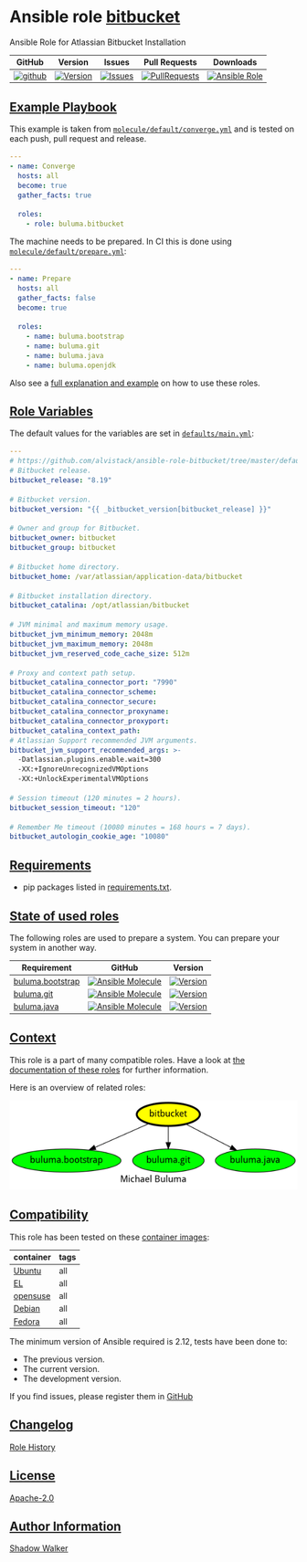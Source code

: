 # Ansible role [bitbucket](https://galaxy.ansible.com/ui/standalone/roles/buluma/bitbucket/documentation)

Ansible Role for Atlassian Bitbucket Installation

|GitHub|Version|Issues|Pull Requests|Downloads|
|------|-------|------|-------------|---------|
|[![github](https://github.com/buluma/ansible-role-bitbucket/actions/workflows/molecule.yml/badge.svg)](https://github.com/buluma/ansible-role-bitbucket/actions/workflows/molecule.yml)|[![Version](https://img.shields.io/github/release/buluma/ansible-role-bitbucket.svg)](https://github.com/buluma/ansible-role-bitbucket/releases/)|[![Issues](https://img.shields.io/github/issues/buluma/ansible-role-bitbucket.svg)](https://github.com/buluma/ansible-role-bitbucket/issues/)|[![PullRequests](https://img.shields.io/github/issues-pr-closed-raw/buluma/ansible-role-bitbucket.svg)](https://github.com/buluma/ansible-role-bitbucket/pulls/)|[![Ansible Role](https://img.shields.io/ansible/role/d/buluma/bitbucket)](https://galaxy.ansible.com/ui/standalone/roles/buluma/bitbucket/documentation)|

## [Example Playbook](#example-playbook)

This example is taken from [`molecule/default/converge.yml`](https://github.com/buluma/ansible-role-bitbucket/blob/master/molecule/default/converge.yml) and is tested on each push, pull request and release.

```yaml
---
- name: Converge
  hosts: all
  become: true
  gather_facts: true

  roles:
    - role: buluma.bitbucket
```

The machine needs to be prepared. In CI this is done using [`molecule/default/prepare.yml`](https://github.com/buluma/ansible-role-bitbucket/blob/master/molecule/default/prepare.yml):

```yaml
---
- name: Prepare
  hosts: all
  gather_facts: false
  become: true

  roles:
    - name: buluma.bootstrap
    - name: buluma.git
    - name: buluma.java
    - name: buluma.openjdk
```

Also see a [full explanation and example](https://buluma.github.io/how-to-use-these-roles.html) on how to use these roles.

## [Role Variables](#role-variables)

The default values for the variables are set in [`defaults/main.yml`](https://github.com/buluma/ansible-role-bitbucket/blob/master/defaults/main.yml):

```yaml
---
# https://github.com/alvistack/ansible-role-bitbucket/tree/master/defaults
# Bitbucket release.
bitbucket_release: "8.19"

# Bitbucket version.
bitbucket_version: "{{ _bitbucket_version[bitbucket_release] }}"

# Owner and group for Bitbucket.
bitbucket_owner: bitbucket
bitbucket_group: bitbucket

# Bitbucket home directory.
bitbucket_home: /var/atlassian/application-data/bitbucket

# Bitbucket installation directory.
bitbucket_catalina: /opt/atlassian/bitbucket

# JVM minimal and maximum memory usage.
bitbucket_jvm_minimum_memory: 2048m
bitbucket_jvm_maximum_memory: 2048m
bitbucket_jvm_reserved_code_cache_size: 512m

# Proxy and context path setup.
bitbucket_catalina_connector_port: "7990"
bitbucket_catalina_connector_scheme:
bitbucket_catalina_connector_secure:
bitbucket_catalina_connector_proxyname:
bitbucket_catalina_connector_proxyport:
bitbucket_catalina_context_path:
# Atlassian Support recommended JVM arguments.
bitbucket_jvm_support_recommended_args: >-
  -Datlassian.plugins.enable.wait=300
  -XX:+IgnoreUnrecognizedVMOptions
  -XX:+UnlockExperimentalVMOptions

# Session timeout (120 minutes = 2 hours).
bitbucket_session_timeout: "120"

# Remember Me timeout (10080 minutes = 168 hours = 7 days).
bitbucket_autologin_cookie_age: "10080"
```

## [Requirements](#requirements)

- pip packages listed in [requirements.txt](https://github.com/buluma/ansible-role-bitbucket/blob/master/requirements.txt).

## [State of used roles](#state-of-used-roles)

The following roles are used to prepare a system. You can prepare your system in another way.

| Requirement | GitHub | Version |
|-------------|--------|--------|
|[buluma.bootstrap](https://galaxy.ansible.com/buluma/bootstrap)|[![Ansible Molecule](https://github.com/buluma/ansible-role-bootstrap/actions/workflows/molecule.yml/badge.svg)](https://github.com/buluma/ansible-role-bootstrap/actions/workflows/molecule.yml)|[![Version](https://img.shields.io/github/release/buluma/ansible-role-bootstrap.svg)](https://github.com/shadowwalker/ansible-role-bootstrap)|
|[buluma.git](https://galaxy.ansible.com/buluma/git)|[![Ansible Molecule](https://github.com/buluma/ansible-role-git/actions/workflows/molecule.yml/badge.svg)](https://github.com/buluma/ansible-role-git/actions/workflows/molecule.yml)|[![Version](https://img.shields.io/github/release/buluma/ansible-role-git.svg)](https://github.com/shadowwalker/ansible-role-git)|
|[buluma.java](https://galaxy.ansible.com/buluma/java)|[![Ansible Molecule](https://github.com/buluma/ansible-role-java/actions/workflows/molecule.yml/badge.svg)](https://github.com/buluma/ansible-role-java/actions/workflows/molecule.yml)|[![Version](https://img.shields.io/github/release/buluma/ansible-role-java.svg)](https://github.com/shadowwalker/ansible-role-java)|

## [Context](#context)

This role is a part of many compatible roles. Have a look at [the documentation of these roles](https://buluma.github.io/) for further information.

Here is an overview of related roles:

![dependencies](https://raw.githubusercontent.com/buluma/ansible-role-bitbucket/png/requirements.png "Dependencies")

## [Compatibility](#compatibility)

This role has been tested on these [container images](https://hub.docker.com/u/buluma):

|container|tags|
|---------|----|
|[Ubuntu](https://hub.docker.com/r/buluma/ubuntu)|all|
|[EL](https://hub.docker.com/r/buluma/enterpriselinux)|all|
|[opensuse](https://hub.docker.com/r/buluma/opensuse)|all|
|[Debian](https://hub.docker.com/r/buluma/debian)|all|
|[Fedora](https://hub.docker.com/r/buluma/fedora)|all|

The minimum version of Ansible required is 2.12, tests have been done to:

- The previous version.
- The current version.
- The development version.

If you find issues, please register them in [GitHub](https://github.com/buluma/ansible-role-bitbucket/issues)

## [Changelog](#changelog)

[Role History](https://github.com/buluma/ansible-role-bitbucket/blob/master/CHANGELOG.md)

## [License](#license)

[Apache-2.0](https://github.com/buluma/ansible-role-bitbucket/blob/master/LICENSE)

## [Author Information](#author-information)

[Shadow Walker](https://buluma.github.io/)

